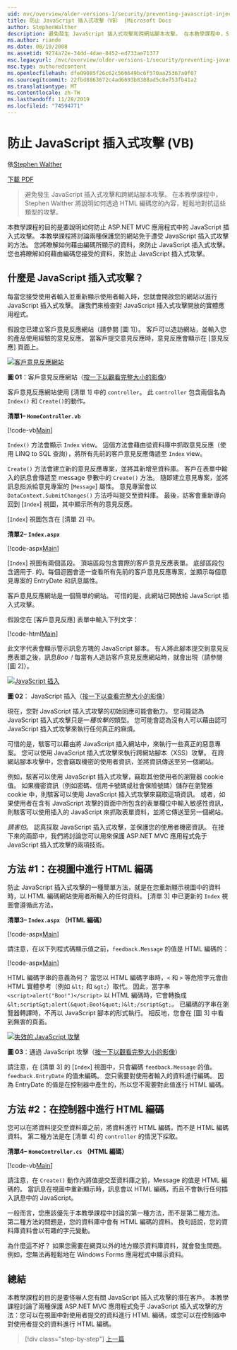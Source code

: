 ```yaml
---
uid: mvc/overview/older-versions-1/security/preventing-javascript-injection-attacks-vb
title: 防止 JavaScript 插入式攻擊（VB） |Microsoft Docs
author: StephenWalther
description: 避免發生 JavaScript 插入式攻擊和跨網站腳本攻擊。 在本教學課程中，Stephen Walther 將說明您可以如何輕鬆地取消 。
ms.author: riande
ms.date: 08/19/2008
ms.assetid: 9274a72e-34dd-4dae-8452-ed733ae71377
msc.legacyurl: /mvc/overview/older-versions-1/security/preventing-javascript-injection-attacks-vb
msc.type: authoredcontent
ms.openlocfilehash: dfe09085f26c62c566649bc6f570aa25367a0f07
ms.sourcegitcommit: 22fbd8863672c4ad6693b8388ad5c8e753fb41a2
ms.translationtype: MT
ms.contentlocale: zh-TW
ms.lasthandoff: 11/28/2019
ms.locfileid: "74594771"
---
```

# <a name="preventing-javascript-injection-attacks-vb"></a>防止 JavaScript 插入式攻擊 (VB)

依[Stephen Walther](https://github.com/StephenWalther)

[下載 PDF](https://download.microsoft.com/download/8/4/8/84843d8d-1575-426c-bcb5-9d0c42e51416/ASPNET_MVC_Tutorial_06_VB.pdf)

> 避免發生 JavaScript 插入式攻擊和跨網站腳本攻擊。 在本教學課程中，Stephen Walther 將說明如何透過 HTML 編碼您的內容，輕鬆地對抗這些類型的攻擊。

本教學課程的目的是要說明如何防止 ASP.NET MVC 應用程式中的 JavaScript 插入式攻擊。 本教學課程將討論兩種保護您的網站免于遭受 JavaScript 插入式攻擊的方法。 您將瞭解如何藉由編碼所顯示的資料，來防止 JavaScript 插入式攻擊。 您也將瞭解如何藉由編碼您接受的資料，來防止 JavaScript 插入式攻擊。

## <a name="what-is-a-javascript-injection-attack"></a>什麼是 JavaScript 插入式攻擊？

每當您接受使用者輸入並重新顯示使用者輸入時，您就會開啟您的網站以進行 JavaScript 插入式攻擊。 讓我們來檢查對 JavaScript 插入式攻擊開放的實體應用程式。

假設您已建立客戶意見反應網站（請參閱 [圖 1]）。 客戶可以造訪網站，並輸入您的產品使用經驗的意見反應。 當客戶提交意見反應時，意見反應會顯示在 [意見反應] 頁面上。

[![客戶意見反應網站](preventing-javascript-injection-attacks-vb/_static/image2.png)](preventing-javascript-injection-attacks-vb/_static/image1.png)

**圖 01**：客戶意見反應網站（[按一下以觀看完整大小的影像](preventing-javascript-injection-attacks-vb/_static/image3.png)）

客戶意見反應網站使用 [清單 1] 中的 `controller`。 此 `controller` 包含兩個名為 `Index()` 和 `Create()`的動作。

**清單1– `HomeController.vb`**

[!code-vb[Main](preventing-javascript-injection-attacks-vb/samples/sample1.vb)]

`Index()` 方法會顯示 `Index` view。 這個方法會藉由從資料庫中抓取意見反應（使用 LINQ to SQL 查詢），將所有先前的客戶意見反應傳遞至 `Index` view。

`Create()` 方法會建立新的意見反應專案，並將其新增至資料庫。 客戶在表單中輸入的訊息會傳遞至 message 參數中的 `Create()` 方法。 隨即建立意見專案，並將訊息指派給意見專案的 [`Message`] 屬性。 意見專案會以 `DataContext.SubmitChanges()` 方法呼叫提交至資料庫。 最後，訪客會重新導向回到 [`Index`] 視圖，其中顯示所有的意見反應。

[`Index`] 視圖包含在 [清單 2] 中。

**清單2– `Index.aspx`**

[!code-aspx[Main](preventing-javascript-injection-attacks-vb/samples/sample2.aspx)]

[`Index`] 視圖有兩個區段。 頂端區段包含實際的客戶意見反應表單。 底部區段包含適用于. 的。每個迴圈會逐一查看所有先前的客戶意見反應專案，並顯示每個意見專案的 EntryDate 和訊息屬性。

客戶意見反應網站是一個簡單的網站。 可惜的是，此網站已開放給 JavaScript 插入式攻擊。

假設您在 [客戶意見反應] 表單中輸入下列文字：

[!code-html[Main](preventing-javascript-injection-attacks-vb/samples/sample3.html)]

此文字代表會顯示警示訊息方塊的 JavaScript 腳本。 有人將此腳本提交到意見反應表單之後，訊息<em>Boo！</em>每當有人造訪客戶意見反應網站時，就會出現（請參閱 [圖 2]）。

[![JavaScript 插入](preventing-javascript-injection-attacks-vb/_static/image5.png)](preventing-javascript-injection-attacks-vb/_static/image4.png)

**圖 02**： JavaScript 插入（[按一下以查看完整大小的影像](preventing-javascript-injection-attacks-vb/_static/image6.png)）

現在，您對 JavaScript 插入式攻擊的初始回應可能會動力。 您可能認為 JavaScript 插入式攻擊只是一*種攻擊的*類型。 您可能會認為沒有人可以藉由認可 JavaScript 插入式攻擊來執行任何真正的麻煩。

可惜的是，駭客可以藉由將 JavaScript 插入網站中，來執行一些真正的惡意專案。 您可以使用 JavaScript 插入式攻擊來執行跨網站腳本（XSS）攻擊。 在跨網站腳本攻擊中，您會竊取機密的使用者資訊，並將資訊傳送至另一個網站。

例如，駭客可以使用 JavaScript 插入式攻擊，竊取其他使用者的瀏覽器 cookie 值。 如果機密資訊（例如密碼、信用卡號碼或社會保險號碼）儲存在瀏覽器 cookie 中，則駭客可以使用 JavaScript 插入式攻擊來竊取這項資訊。 或者，如果使用者在含有 JavaScript 攻擊的頁面中所包含的表單欄位中輸入敏感性資訊，則駭客可以使用插入的 JavaScript 來抓取表單資料，並將它傳送至另一個網站。

*請害怕*。 認真採取 JavaScript 插入式攻擊，並保護您的使用者機密資訊。 在接下來的兩節中，我們將討論您可以用來保護 ASP.NET MVC 應用程式免于 JavaScript 插入式攻擊的兩項技術。

## <a name="approach-1-html-encode-in-the-view"></a>方法 #1：在視圖中進行 HTML 編碼

防止 JavaScript 插入式攻擊的一種簡單方法，就是在您重新顯示視圖中的資料時，以 HTML 編碼網站使用者所輸入的任何資料。 [清單 3] 中已更新的 `Index` 視圖會遵循此方法。

**清單3– `Index.aspx` （HTML 編碼）**

[!code-aspx[Main](preventing-javascript-injection-attacks-vb/samples/sample4.aspx)]

請注意，在以下列程式碼顯示值之前，`feedback.Message` 的值是 HTML 編碼的：

[!code-aspx[Main](preventing-javascript-injection-attacks-vb/samples/sample5.aspx)]

HTML 編碼字串的意義為何？ 當您以 HTML 編碼字串時，`<` 和 `>` 等危險字元會由 HTML 實體參考（例如 `&lt;` 和 `&gt;`）取代。 因此，當字串 `<script>alert("Boo!")</script>` 以 HTML 編碼時，它會轉換成 `&lt;script&gt;alert(&quot;Boo!&quot;)&lt;/script&gt;`。 已編碼的字串在瀏覽器轉譯時，不再以 JavaScript 腳本的形式執行。 相反地，您會在 [圖 3] 中看到無害的頁面。

[![失效的 JavaScript 攻擊](preventing-javascript-injection-attacks-vb/_static/image8.png)](preventing-javascript-injection-attacks-vb/_static/image7.png)

**圖 03**：通過 JavaScript 攻擊（[按一下以觀看完整大小的影像](preventing-javascript-injection-attacks-vb/_static/image9.png)）

請注意，在 [清單 3] 的 [`Index`] 視圖中，只會編碼 `feedback.Message` 的值。 `feedback.EntryDate` 的值未編碼。 您只需要對使用者輸入的資料進行編碼。 因為 EntryDate 的值是在控制器中產生的，所以您不需要對此值進行 HTML 編碼。

## <a name="approach-2-html-encode-in-the-controller"></a>方法 #2：在控制器中進行 HTML 編碼

您可以在將資料提交至資料庫之前，將資料進行 HTML 編碼，而不是 HTML 編碼資料。 第二種方法是在 [清單 4] 的 `controller` 的情況下採取。

**清單4– `HomeController.cs` （HTML 編碼）**

[!code-vb[Main](preventing-javascript-injection-attacks-vb/samples/sample6.vb)]

請注意，在 `Create()` 動作內將值提交至資料庫之前，Message 的值是 HTML 編碼的。 當訊息在視圖中重新顯示時，訊息會以 HTML 編碼，而且不會執行任何插入訊息中的 JavaScript。

一般而言，您應該優先于本教學課程中討論的第一種方法，而不是第二種方法。 第二種方法的問題是，您的資料庫中會有 HTML 編碼的資料。 換句話說，您的資料庫資料會以有趣的字元變動。

為什麼這不好？ 如果您需要在網頁以外的地方顯示資料庫資料，就會發生問題。 例如，您無法再輕鬆地在 Windows Forms 應用程式中顯示資料。

## <a name="summary"></a>總結

本教學課程的目的是要怪嚇人您有關 JavaScript 插入式攻擊的潛在客戶。 本教學課程討論了兩種保護 ASP.NET MVC 應用程式免于 JavaScript 插入式攻擊的方法：您可以在視圖中對使用者提交的資料進行 HTML 編碼，或您可以在控制器中對使用者提交的資料進行 HTML 編碼。

> [!div class="step-by-step"]
> [上一篇](authenticating-users-with-windows-authentication-vb.md)
